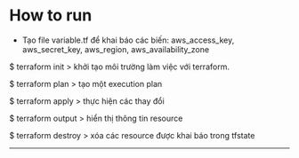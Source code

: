 # How to run

- Tạo file variable.tf để khai báo các biến: aws_access_key, aws_secret_key, aws_region, aws_availability_zone

$ terraform init > khởi tạo môi trường làm việc với terraform.

$ terraform plan > tạo một execution plan

$ terraform apply > thực hiện các thay đổi

$ terraform output > hiển thị thông tin resource

$ terraform destroy > xóa các resource được khai báo trong tfstate


---

